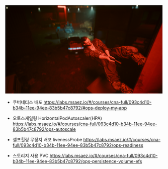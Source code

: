<img src="https://github.com/limjun92/cloudeNativeStudyProject/blob/master/image/photomode_15122023_180212.png" width="500">

* 쿠버네티스 배포
https://labs.msaez.io/#/courses/cna-full/093c4d10-b34b-11ee-94ee-83b5b47c8792/#ops-deploy-my-app

* 오토스케일링  HorizontalPodAutoscaler(HPA)
https://labs.msaez.io/#/courses/cna-full/093c4d10-b34b-11ee-94ee-83b5b47c8792/ops-autoscale

* 셀프힐링 무정지 배포 livenessProbe
https://labs.msaez.io/#/courses/cna-full/093c4d10-b34b-11ee-94ee-83b5b47c8792/ops-readiness

* 스토리지 사용 PVC
https://labs.msaez.io/#/courses/cna-full/093c4d10-b34b-11ee-94ee-83b5b47c8792/ops-persistence-volume-efs
